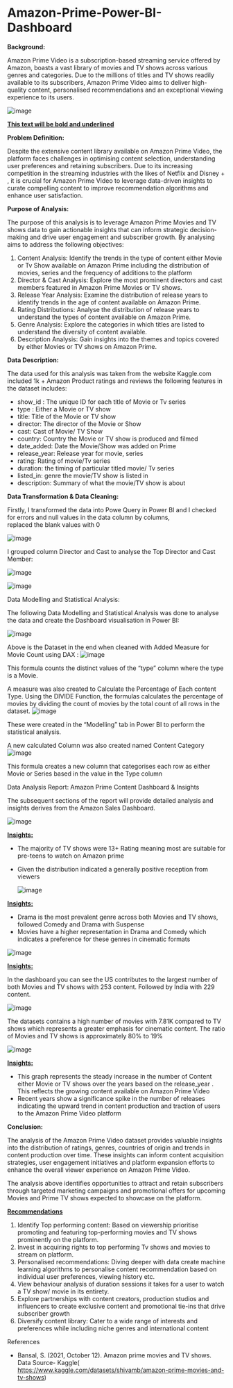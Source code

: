 # Amazon-Prime-Power-BI-Dashboard


**Background:**

Amazon Prime Video is a subscription-based streaming service offered by Amazon, boasts a vast library of movies and TV shows across various genres and categories. Due to the millions of titles and TV shows readily available to its subscribers, Amazon Prime Video aims to deliver high-quality content, personalised recommendations and an exceptional viewing experience to its users.



![image](https://github.com/user-attachments/assets/7850e2d5-7971-4a4b-b1a0-e31eedaa8c43)

<u>**This text will be bold and underlined**</u>


**Problem Definition:**

Despite the extensive content library available on Amazon Prime Video, the platform faces challenges in optimising content selection, understanding user preferences and retaining subscribers. Due to its increasing competition in the streaming industries with the likes of Netflix and Disney + , it is crucial for Amazon Prime Video to leverage data-driven insights to curate compelling content to improve recommendation algorithms and enhance user satisfaction.

**Purpose of Analysis:**

The purpose of this analysis is to leverage Amazon Prime Movies and TV shows data to gain actionable insights that can inform strategic decision-making and drive user engagement and subscriber growth. By analysing aims to address the following objectives:

1.	Content Analysis: Identify the trends in the type of content either Movie or Tv Show available on Amazon Prime including the distribution of movies, series and the frequency of additions to the platform
2.	Director & Cast Analysis: Explore the most prominent directors and cast members featured in Amazon Prime Movies or TV shows.
3.	Release Year Analysis:  Examine the distribution of release years to identify trends in the age of content available on Amazon Prime.
4.	Rating Distributions: Analyse the distribution of release years to understand the types of content available on Amazon Prime.
5.	Genre Analysis: Explore the categories in which titles are listed to understand the diversity of content available.
6.	Description Analysis: Gain insights into the themes and topics covered by either Movies or TV shows on Amazon Prime.

**Data Description:**

The data used for this analysis was taken from the website Kaggle.com included 1k + Amazon Product ratings and reviews the following features in the dataset includes:

-	show_id : The unique ID for each title of Movie or Tv series
-	type : Either a Movie or TV show
-	title:  Title of the Movie or TV show
-	director: The director of the Movie or Show
-	 cast: Cast of Movie/ TV Show
-	country: Country the Movie or TV show is produced and filmed
-	date_added: Date the Movie/Show was added on Prime 
-	release_year: Release year for movie, series 
-	rating: Rating of movie/Tv series
-	duration: the timing of particular titled movie/ Tv series
-	listed_in: genre the movie/TV show is listed in 
-	description: Summary of what the movie/TV show is about



**Data Transformation & Data Cleaning:**

Firstly, I transformed the data into Powe Query in Power BI and I checked for errors and null values in the data column by columns,  
replaced the blank values with 0

![image](https://github.com/user-attachments/assets/0fd87bd4-1755-4870-a746-3dfed6eccf37)



I grouped column Director and Cast to analyse the Top Director and Cast Member:
 
 ![image](https://github.com/user-attachments/assets/5db8bbfb-d9a4-4f6d-885e-2cfac85e8655)



![image](https://github.com/user-attachments/assets/be6c7664-6b00-436e-baf0-bd99b27dc9a4)



Data Modelling and Statistical Analysis:

The following Data Modelling and Statistical Analysis was done to analyse the data and create the Dashboard visualisation in Power BI:


![image](https://github.com/user-attachments/assets/9ae7b243-3017-41f0-b9a3-25655b0c1227)


 
Above is the Dataset in the end when cleaned with Added Measure for Movie Count using DAX :
 ![image](https://github.com/user-attachments/assets/78aa3359-b633-478c-8f2b-517ba8a38980)

This formula counts the distinct values of the “type” column where the type is a Movie.

A measure was also created to Calculate the Percentage of Each content Type. Using the DIVIDE Function, the formulas calculates the percentage of movies by dividing the count of movies by the total count of all rows in the dataset.
 ![image](https://github.com/user-attachments/assets/336b1935-876e-4e0b-b780-0b9227918c99)


These were created in the “Modelling” tab in Power BI to perform the statistical analysis.

A new calculated Column was also created named Content Category 
 ![image](https://github.com/user-attachments/assets/9d9ec291-9bed-4686-875d-3c0f1074f3ed)



This formula creates a new column that categorises each row as either Movie or Series based in the value in the Type column

Data Analysis Report: Amazon Prime Content Dashboard & Insights

The subsequent sections of the report will provide detailed analysis and insights derives from the Amazon Sales Dashboard.


 ![image](https://github.com/user-attachments/assets/c8ee00a7-04c6-4e47-ab8e-6ed46b9d1a0e)


<u>**Insights:**</u>

-	The majority of TV shows were 13+ Rating meaning most are suitable for pre-teens to watch on Amazon prime
-	Given the distribution indicated a generally positive reception from viewers

	![image](https://github.com/user-attachments/assets/22c7d826-e494-4e1d-a8db-a88120a7418d)

<u>**Insights:**</u>

-	Drama is the most prevalent genre across both Movies and TV shows, followed Comedy and Drama with Suspense
-	Movies have a higher representation in Drama and Comedy which indicates a preference for these genres in cinematic formats

![image](https://github.com/user-attachments/assets/51295096-778b-410a-b90e-0a5d29ba28c8)


<u>**Insights:**</u>

In the dashboard you can see the US contributes to the largest number of both Movies and TV shows with 253 content. Followed by India with 229 content.


![image](https://github.com/user-attachments/assets/488b2a0b-0c2e-4281-b73f-e7a573a4b275)


The datasets contains a high number of movies with 7.81K compared to TV shows which represents a greater emphasis for cinematic content.
The ratio of Movies and TV shows is approximately 80% to 19% 




![image](https://github.com/user-attachments/assets/9de81595-e47c-4c0c-afbf-f76accef004b)

<u>**Insights:**</u>

-	This graph represents the steady increase in the number of Content either Movie or TV shows over the years based on the release_year . This reflects the growing content available on Amazon Prime Video
-	Recent years show a significance spike in the number of releases indicating the upward trend in content production and traction of users to the  Amazon Prime Video platform


**Conclusion:**

The analysis of the Amazon Prime Video dataset provides valuable insights into the distribution of ratings, genres, countries of origin and trends in content production over time. These insights can inform content acquisition strategies, user engagement initiatives and platform expansion efforts to enhance the overall viewer experience on Amazon Prime Video.

The analysis above identifies opportunities to attract and retain subscribers through targeted marketing campaigns and promotional offers for upcoming Movies and Prime TV shows expected to showcase on the platform.



<u>**Recommendations**</u>
1.	Identify Top performing content: Based on viewership prioritise promoting and featuring top-performing movies and TV shows prominently on the platform.
2.	Invest in acquiring rights to top performing Tv shows and movies to stream on platform.
3.	Personalised recommendations:  Diving deeper with data create machine learning algorithms to personalise content recommendation based on individual user preferences, viewing history etc.
4.	View behaviour analysis of duration sessions it takes for a user to watch a TV show/ movie in its entirety. 
5.	Explore partnerships with content creators, production studios and influencers to create exclusive content and promotional tie-ins that drive subscriber growth
6.	Diversify content library: Cater to a wide range of interests and preferences while including niche genres and international content


References

-	Bansal, S. (2021, October 12). Amazon prime movies and TV shows.
  Data Source- Kaggle( https://www.kaggle.com/datasets/shivamb/amazon-prime-movies-and-tv-shows)


